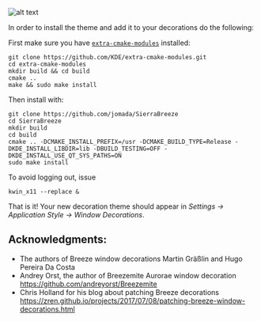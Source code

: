 
 ![alt text](https://i.imgur.com/vbH9sWZ.png)


In order to install the theme and add it to your decorations do the following:

First make sure you have [`extra-cmake-modules`](https://github.com/KDE/extra-cmake-modules) installed:

```
git clone https://github.com/KDE/extra-cmake-modules.git
cd extra-cmake-modules
mkdir build && cd build    
cmake ..
make && sudo make install
```

Then install with:

``` shell
git clone https://github.com/jomada/SierraBreeze
cd SierraBreeze
mkdir build
cd build
cmake .. -DCMAKE_INSTALL_PREFIX=/usr -DCMAKE_BUILD_TYPE=Release -DKDE_INSTALL_LIBDIR=lib -DBUILD_TESTING=OFF -DKDE_INSTALL_USE_QT_SYS_PATHS=ON
sudo make install
```
To avoid logging out, issue
``` shell
kwin_x11 --replace &
```
That is it! Your new decoration theme should appear in
*Settings &rarr; Application Style &rarr; Window Decorations*.

## Acknowledgments:
- The authors of Breeze window decorations Martin Gräßlin and Hugo Pereira Da Costa
- Andrey Orst, the author of Breezemite Aurorae window decoration
https://github.com/andreyorst/Breezemite
- Chris Holland for his blog about patching Breeze decorations
https://zren.github.io/projects/2017/07/08/patching-breeze-window-decorations.html
